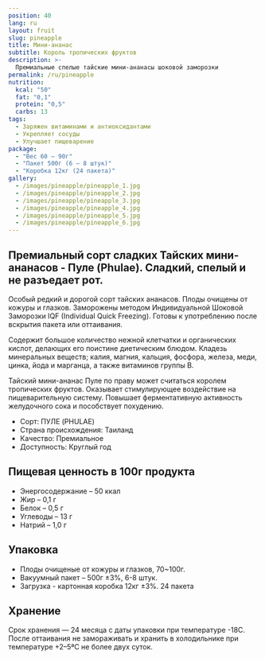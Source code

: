 ```yaml
---
position: 40
lang: ru
layout: fruit
slug: pineapple
title: Мини-ананас
subtitle: Король тропических фруктов
description: >-
  Премиальные спелые тайские мини-ананасы шоковой заморозки
permalink: /ru/pineapple
nutrition:
  kcal: "50"
  fat: "0,1"
  protein: "0,5"
  carbs: 13
tags:
  - Заряжен витаминами и антиоксидантами
  - Укрепляет сосуды
  - Улучшает пищеварение
package:
  - "Вес 60 — 90г"
  - "Пакет 500г (6 — 8 штук)"
  - "Коробка 12кг (24 пакета)"
gallery:
  - /images/pineapple/pineapple_1.jpg
  - /images/pineapple/pineapple_2.jpg
  - /images/pineapple/pineapple_3.jpg
  - /images/pineapple/pineapple_4.jpg
  - /images/pineapple/pineapple_5.jpg
  - /images/pineapple/pineapple_6.jpg
---
```


## Премиальный сорт сладких Тайских мини-ананасов - Пуле (Phulae). Сладкий, спелый и не разъедает рот.

Особый редкий и дорогой сорт тайских ананасов. Плоды очищены от кожуры и глазков.
Заморожены методом Индивидуальной Шоковой Заморозки IQF (Individual Quick
Freezing). Готовы к употреблению после вскрытия пакета или оттаивания.

Содержит большое количество нежной клетчатки и органических кислот, делающих
его поистине диетическим блюдом. Кладезь минеральных веществ; калия, магния,
кальция, фосфора, железа, меди, цинка, йода и марганца, а также витаминов
группы В.

Тайский мини-ананас Пуле по праву может считаться королем тропических фруктов.
Оказывает стимулирующее воздействие на пищеварительную систему.
Повышает ферментативную активность желудочного сока и пособствует похудению.

* Сорт: ПУЛЕ (PHULAE)
* Страна происхождения: Таиланд
* Качество: Премиальное
* Доступность: Круглый год

## Пищевая ценность в 100г продукта

* Энергосодержание – 50 ккал
* Жир – 0,1 г
* Белок – 0,5 г
* Углеводы – 13 г
* Натрий – 1,0 г

## Упаковка

* Плоды очищеные от кожуры и глазков, 70~100г.
* Вакуумный пакет – 500г ±3%, 6-8 штук.
* Загрузка - картонная коробка 12кг ±3%. 24 пакета

## Хранение

Срок хранения — 24 месяца с даты упаковки при температуре -18С. После
оттаивания не замораживать и хранить в холодильнике при температуре +2–5ªС не
более двух суток.
